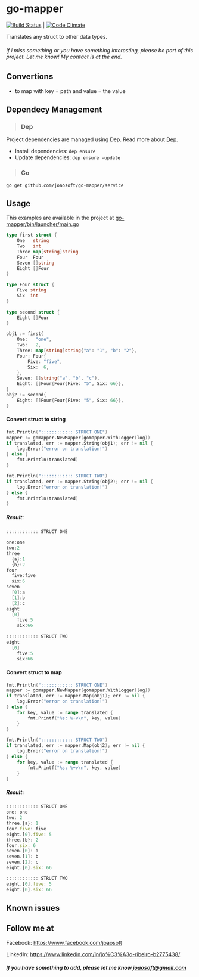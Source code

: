 # go-mapper
[![Build Status](https://travis-ci.org/joaosoft/go-mapper.svg?branch=master)](https://travis-ci.org/joaosoft/go-mapper) | [![Code Climate](https://codeclimate.com/github/joaosoft/go-mapper/badges/coverage.svg)](https://codeclimate.com/github/joaosoft/go-mapper)

Translates any struct to other data types.

###### If i miss something or you have something interesting, please be part of this project. Let me know! My contact is at the end.

## Convertions
* to map with key = path and value = the value

## Dependecy Management 
>### Dep

Project dependencies are managed using Dep. Read more about [Dep](https://github.com/golang/dep).
* Install dependencies: `dep ensure`
* Update dependencies: `dep ensure -update`


>### Go
```
go get github.com/joaosoft/go-mapper/service
```

## Usage 
This examples are available in the project at [go-mapper/bin/launcher/main.go](https://github.com/joaosoft/go-mapper/tree/master/bin/launcher/main.go)
```go
type first struct {
	One   string
	Two   int
	Three map[string]string
	Four  Four
	Seven []string
	Eight []Four
}

type Four struct {
	Five string
	Six  int
}

type second struct {
	Eight []Four
}

obj1 := first{
    One:   "one",
    Two:   2,
    Three: map[string]string{"a": "1", "b": "2"},
    Four: Four{
        Five: "five",
        Six:  6,
    },
    Seven: []string{"a", "b", "c"},
    Eight: []Four{Four{Five: "5", Six: 66}},
}
obj2 := second{
    Eight: []Four{Four{Five: "5", Six: 66}},
}
```
#### Convert struct to string 
```go
fmt.Println(":::::::::::: STRUCT ONE")
mapper := gomapper.NewMapper(gomapper.WithLogger(log))
if translated, err := mapper.String(obj1); err != nil {
    log.Error("error on translation!")
} else {
    fmt.Println(translated)
}

fmt.Println(":::::::::::: STRUCT TWO")
if translated, err := mapper.String(obj2); err != nil {
    log.Error("error on translation!")
} else {
    fmt.Println(translated)
}
```

##### Result:
```javascript
:::::::::::: STRUCT ONE

one:one
two:2
three
  {a}:1
  {b}:2
four
  five:five
  six:6
seven
  [0]:a
  [1]:b
  [2]:c
eight
  [0]
    five:5
    six:66
    
:::::::::::: STRUCT TWO
eight
  [0]
    five:5
    six:66
```

#### Convert struct to map 
```go
fmt.Println(":::::::::::: STRUCT ONE")
mapper := gomapper.NewMapper(gomapper.WithLogger(log))
if translated, err := mapper.Map(obj1); err != nil {
    log.Error("error on translation!")
} else {
    for key, value := range translated {
        fmt.Printf("%s: %+v\n", key, value)
    }
}

fmt.Println(":::::::::::: STRUCT TWO")
if translated, err := mapper.Map(obj2); err != nil {
    log.Error("error on translation!")
} else {
    for key, value := range translated {
        fmt.Printf("%s: %+v\n", key, value)
    }
}
```

##### Result:
```javascript
:::::::::::: STRUCT ONE
one: one
two: 2
three.{a}: 1
four.five: five
eight.[0].five: 5
three.{b}: 2
four.six: 6
seven.[0]: a
seven.[1]: b
seven.[2]: c
eight.[0].six: 66

:::::::::::: STRUCT TWO
eight.[0].five: 5
eight.[0].six: 66
```

## Known issues


## Follow me at
Facebook: https://www.facebook.com/joaosoft

LinkedIn: https://www.linkedin.com/in/jo%C3%A3o-ribeiro-b2775438/

##### If you have something to add, please let me know joaosoft@gmail.com
